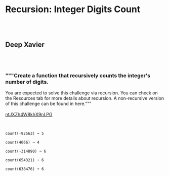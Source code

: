 # Recursion: Integer Digits Count
<br><br>
## Deep Xavier
<br><br>
### """Create a function that recursively counts the integer's number of digits.
You are expected to solve this challenge via recursion.
You can check on the Resources tab for more details about recursion.
A non-recursive version of this challenge can be found in here."""
<br><br>
[ntJXZh4W8khX9nLPG](https://edabit.com/challenge/ntJXZh4W8khX9nLPG)
<br><br>
```count(318) ➞ 3

count(-92563) ➞ 5

count(4666) ➞ 4

count(-314890) ➞ 6

count(654321) ➞ 6

count(638476) ➞ 6
```

<br><br>
